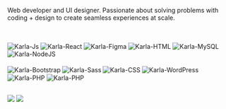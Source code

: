 Web developer and UI designer. Passionate about solving problems with coding + design to create seamless experiences at scale.

##

<div style="display: inline_block"><br>
  <img align="center" alt="Karla-Js" src="https://img.shields.io/badge/JavaScript-323330?style=for-the-badge&logo=javascript&logoColor=F7DF1E">
  <img align="center" alt="Karla-React" src="https://img.shields.io/badge/React-20232A?style=for-the-badge&logo=react&logoColor=61DAFB">
  <img align="center" alt="Karla-Figma" src="https://img.shields.io/badge/Figma-F24E1E?style=for-the-badge&logo=figma&logoColor=white">
  <img align="center" alt="Karla-HTML" src="https://img.shields.io/badge/HTML5-E34F26?style=for-the-badge&logo=html5&logoColor=white">
  <img align="center" alt="Karla-MySQL" src="https://img.shields.io/badge/MySQL-%2300618a?style=for-the-badge&logo=MySQL&logoColor=white&labelColor=%2300618a&color=%23e48e00">  
  <img align="center" alt="Karla-NodeJS" src="https://img.shields.io/badge/Node%20js-339933?style=for-the-badge&logo=nodedotjs&logoColor=white"> 
</div>

<div style="display: inline_block"><br>
  <img align="center" alt="Karla-Bootstrap" src="https://img.shields.io/badge/Bootstrap-563D7C?style=for-the-badge&logo=bootstrap&logoColor=white">
  <img align="center" alt="Karla-Sass" src="https://img.shields.io/badge/Sass-CC6699?style=for-the-badge&logo=sass&logoColor=white">
  <img align="center" alt="Karla-CSS" src="https://img.shields.io/badge/CSS3-1572B6?style=for-the-badge&logo=css3&logoColor=white">
  <img align="center" alt="Karla-WordPress" src="https://img.shields.io/badge/Wordpress-21759B?style=for-the-badge&logo=wordpress&logoColor=white"> 
  <img align="center" alt="Karla-PHP" src="https://img.shields.io/badge/php-%234f5b93?style=for-the-badge&logo=PHP&logoColor=white">
  <img align="center" alt="Karla-PHP" src="https://img.shields.io/badge/photoshop-black?style=for-the-badge&logo=adobe&logoColor=blue&labelColor=black">
</div>

##

<div>
  <a href = "mailto:almeidakarla.uga@gmail.com"><img src="https://img.shields.io/badge/-Gmail-%23333?style=for-the-badge&logo=gmail&logoColor=white" target="_blank"></a>
  <a href="https://www.linkedin.com/in/karla-carvalho-almeida/" target="_blank"><img src="https://img.shields.io/badge/-LinkedIn-%230077B5?style=for-the-badge&logo=linkedin&logoColor=white" target="_blank"></a> 
</div>

